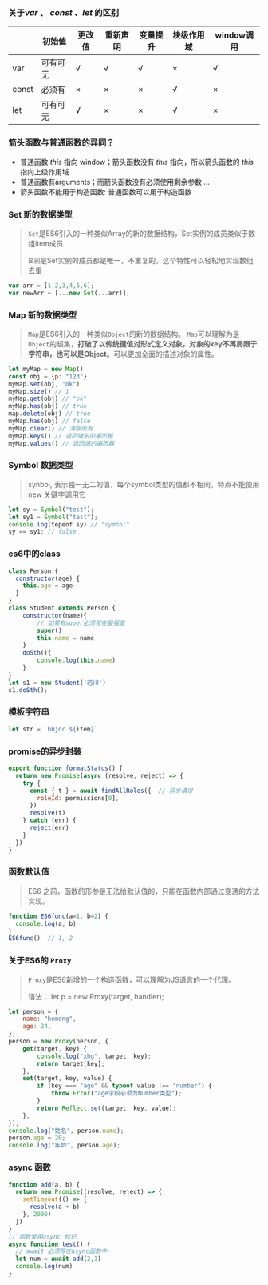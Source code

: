 ### 关于*var* 、 *const* 、*let* 的区别

|       | 初始值   | 更改值 | 重新声明 | 变量提升 | 块级作用域 | window调用 |
| ----- | -------- | ------ | -------- | -------- | ---------- | ---------- |
| var   | 可有可无 | √      | √        | √        | ×          | √          |
| const | 必须有   | ×      | ×        | ×        | √          | ×          |
| let   | 可有可无 | √      | ×        | ×        | √          | ×          |

### 箭头函数与普通函数的异同？

+ 普通函数 *this* 指向 window；箭头函数没有 *this* 指向，所以箭头函数的 *this* 指向上级作用域
+ 普通函数有arguments；而箭头函数没有必须使用剩余参数 *...* 
+ 箭头函数不能用于构造函数: 普通函数可以用于构造函数

### Set 新的数据类型

> `Set`是ES6引入的一种类似Array的新的数据结构，Set实例的成员类似于数组item成员
>
> `区别`是Set实例的成员都是唯一，不重复的。这个特性可以轻松地实现数组去重

```js
var arr = [1,2,3,4,5,6];
var newArr = [...new Set(...arr)];
```

### Map 新的数据类型

>  `Map`是ES6引入的一种类似`Object`的新的数据结构。
> `Map`可以理解为是`Object`的超集，**打破了以传统键值对形式定义对象，对象的key不再局限于字符串，也可以是Object**。可以更加全面的描述对象的属性。 

```js
let myMap = new Map()
const obj = {p: "123"}
myMap.set(obj, "ok")
myMap.size() // 1
myMap.get(obj) // "ok"
myMap.has(obj) // true
map.delete(obj) // true
myMap.has(obj) // false
myMap.clear() // 清除所有
myMap.keys() // 返回键名的遍历器
myMap.values() // 返回值的遍历器
```

### Symbol 数据类型

> synbol, 表示独一无二的值，每个symbol类型的值都不相同。特点不能使用new 关键字调用它

```js
let sy = Symbol("test");
let sy1 = Symbol("test");
console.log(tepeof sy) // "symbol"
sy == sy1; // false
```

### **es6中的class**

```js
class Person {
  constructor(age) {
    this.age = age
  }
}
class Student extends Person {
    constructor(name){
        // 如果有super必须写在最强面
      	super()
        this.name = name
    }
    doSth(){
        console.log(this.name)
    }
}
let s1 = new Student('若川')
s1.doSth();
```

### **模板字符串**

```js
let str = `bhjdc ${item}`
```

### **promise的异步封装**

```js
export function formatStatus() {
  return new Promise(async (resolve, reject) => {
    try {
      const { t } = await findAllRoles({  // 异步请求
        roleId: permissions[0],
      })
      resolve(t)
    } catch (err) {
      reject(err)
    }
  })
}
```

### 函数默认值

> ES6 之前，函数的形参是无法给默认值的，只能在函数内部通过变通的方法实现。

```js
function ES6func(a=1, b=2) {
  console.log(a, b)
}
ES6func()  // 1, 2
```

### 关于ES6的 `Proxy`

> `Proxy`是ES6新增的一个构造函数，可以理解为JS语言的一个代理。
>
> 语法： let p = new Proxy(target, handler);

```js
let person = {
    name: "hemeng",
    age: 24,
};
person = new Proxy(person, {
    get(target, key) {
        console.log("xhg", target, key);
        return target[key];
    },
    set(target, key, value) {
        if (key === "age" && typeof value !== "number") {
            throw Error("age字段必须为Number类型");
        }
        return Reflect.set(target, key, value);
    },
});
console.log("姓名", person.name);
person.age = 20;
console.log("年龄", person.age);
```

### **async** 函数

```js
function add(a, b) {
  return new Promise((resolve, reject) => {
    setTimeout(() => {
      resolve(a + b)
    }, 2000)
  })
}
// 函数使用async 标记
async function test() {
  // await 必须写在async函数中
  let num = await add(2,3)
  console.log(num)
}
```

